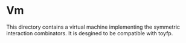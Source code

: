 # Vm

This directory contains a virtual machine implementing the symmetric interaction combinators. It is desgined to be compatible with toyfp.

